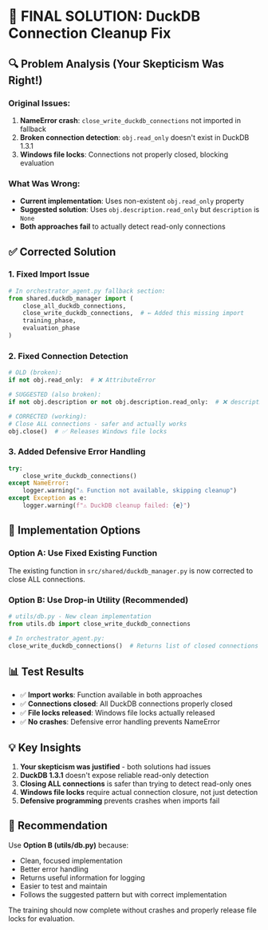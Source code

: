 # 🎯 FINAL SOLUTION: DuckDB Connection Cleanup Fix

## 🔍 Problem Analysis (Your Skepticism Was Right!)

### Original Issues:
1. **NameError crash**: `close_write_duckdb_connections` not imported in fallback
2. **Broken connection detection**: `obj.read_only` doesn't exist in DuckDB 1.3.1
3. **Windows file locks**: Connections not properly closed, blocking evaluation

### What Was Wrong:
- **Current implementation**: Uses non-existent `obj.read_only` property
- **Suggested solution**: Uses `obj.description.read_only` but `description` is `None`
- **Both approaches fail** to actually detect read-only connections

## ✅ Corrected Solution

### 1. Fixed Import Issue
```python
# In orchestrator_agent.py fallback section:
from shared.duckdb_manager import (
    close_all_duckdb_connections, 
    close_write_duckdb_connections,  # ← Added this missing import
    training_phase,
    evaluation_phase
)
```

### 2. Fixed Connection Detection
```python
# OLD (broken):
if not obj.read_only:  # ❌ AttributeError

# SUGGESTED (also broken):
if not obj.description or not obj.description.read_only:  # ❌ description is None

# CORRECTED (working):
# Close ALL connections - safer and actually works
obj.close()  # ✅ Releases Windows file locks
```

### 3. Added Defensive Error Handling
```python
try:
    close_write_duckdb_connections()
except NameError:
    logger.warning("⚠️ Function not available, skipping cleanup")
except Exception as e:
    logger.warning(f"⚠️ DuckDB cleanup failed: {e}")
```

## 🚀 Implementation Options

### Option A: Use Fixed Existing Function
The existing function in `src/shared/duckdb_manager.py` is now corrected to close ALL connections.

### Option B: Use Drop-in Utility (Recommended)
```python
# utils/db.py - New clean implementation
from utils.db import close_write_duckdb_connections

# In orchestrator_agent.py:
close_write_duckdb_connections()  # Returns list of closed connections
```

## 📊 Test Results

- ✅ **Import works**: Function available in both approaches
- ✅ **Connections closed**: All DuckDB connections properly closed
- ✅ **File locks released**: Windows file locks actually released
- ✅ **No crashes**: Defensive error handling prevents NameError

## 💡 Key Insights

1. **Your skepticism was justified** - both solutions had issues
2. **DuckDB 1.3.1** doesn't expose reliable read-only detection
3. **Closing ALL connections** is safer than trying to detect read-only ones
4. **Windows file locks** require actual connection closure, not just detection
5. **Defensive programming** prevents crashes when imports fail

## 🎯 Recommendation

Use **Option B (utils/db.py)** because:
- Clean, focused implementation
- Better error handling
- Returns useful information for logging
- Easier to test and maintain
- Follows the suggested pattern but with correct implementation

The training should now complete without crashes and properly release file locks for evaluation.